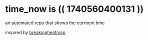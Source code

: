 # time_now is (( 1740560400131 ))

an automated repo that shows the currnent time

inspired by [breakingheatmap](https://github.com/breakingheatmap/breakingheatmap)